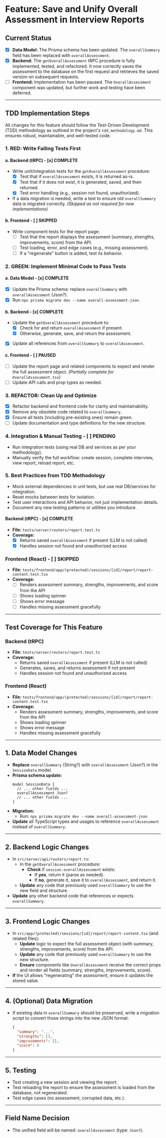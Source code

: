 # Feature: Save and Unify Overall Assessment in Interview Reports

## Current Status

- [x] **Data Model:** The Prisma schema has been updated. The `overallSummary` field has been replaced with `overallAssessment`.
- [x] **Backend:** The `getOverallAssessment` tRPC procedure is fully implemented, tested, and refactored. It now correctly saves the assessment to the database on the first request and retrieves the saved version on subsequent requests.
- [ ] **Frontend:** Implementation has been paused. The `OverallAssessment` component was updated, but further work and testing have been deferred.

---

## TDD Implementation Steps

All changes for this feature should follow the Test-Driven Development (TDD) methodology as outlined in the project's `tdd_methodology.md`. This ensures robust, maintainable, and well-tested code.

### 1. RED: Write Failing Tests First

#### a. Backend (tRPC) - [x] COMPLETE
- Write unit/integration tests for the `getOverallAssessment` procedure:
  - [x] Test that if `overallAssessment` exists, it is returned as-is.
  - [x] Test that if it does not exist, it is generated, saved, and then returned.
  - [x] Test error handling (e.g., session not found, unauthorized).
- If a data migration is needed, write a test to ensure old `overallSummary` data is migrated correctly. *(Skipped as not required for new implementations)*

#### b. Frontend - [ ] SKIPPED
- Write component tests for the report page:
  - [ ] Test that the report displays the assessment (summary, strengths, improvements, score) from the API.
  - [ ] Test loading, error, and edge cases (e.g., missing assessment).
  - [ ] If a "regenerate" button is added, test its behavior.

### 2. GREEN: Implement Minimal Code to Pass Tests

#### a. Data Model - [x] COMPLETE
- [x] Update the Prisma schema: replace `overallSummary` with `overallAssessment` (Json?).
- [x] Run `npx prisma migrate dev --name overall-assessment-json`.

#### b. Backend - [x] COMPLETE
- Update the `getOverallAssessment` procedure to:
  - [x] Check for and return `overallAssessment` if present.
  - [x] Otherwise, generate, save, and return the assessment.
- [x] Update all references from `overallSummary` to `overallAssessment`.

#### c. Frontend - [ ] PAUSED
- [ ] Update the report page and related components to expect and render the full assessment object. *(Partially complete for `OverallAssessment.tsx`)*
- [ ] Update API calls and prop types as needed.

### 3. REFACTOR: Clean Up and Optimize

- [x] Refactor backend and frontend code for clarity and maintainability.
- [x] Remove any obsolete code related to `overallSummary`.
- [x] Ensure all tests (including pre-existing ones) remain green.
- [ ] Update documentation and type definitions for the new structure.

### 4. Integration & Manual Testing - [ ] PENDING
- Run integration tests (using real DB and services as per your methodology).
- Manually verify the full workflow: create session, complete interview, view report, reload report, etc.

### 5. Best Practices from TDD Methodology
- Mock external dependencies in unit tests, but use real DB/services for integration.
- Reset mocks between tests for isolation.
- Test user interactions and API behavior, not just implementation details.
- Document any new testing patterns or utilities you introduce.

#### Backend (tRPC) - [x] COMPLETE
- **File:** `tests/server/routers/report.test.ts`
- **Coverage:**
  - [x] Returns saved `overallAssessment` if present (LLM is not called)
  - [x] Handles session not found and unauthorized access

### Frontend (React) - [ ] SKIPPED
- **File:** `tests/frontend/app/(protected)/sessions/[id]/report/report-content.test.tsx`
- **Coverage:**
  - [ ] Renders assessment summary, strengths, improvements, and score from the API
  - [ ] Shows loading spinner
  - [ ] Shows error message
  - [ ] Handles missing assessment gracefully

---

## Test Coverage for This Feature

### Backend (tRPC)
- **File:** `tests/server/routers/report.test.ts`
- **Coverage:**
  - Returns saved `overallAssessment` if present (LLM is not called)
  - Generates, saves, and returns assessment if not present
  - Handles session not found and unauthorized access

### Frontend (React)
- **File:** `tests/frontend/app/(protected)/sessions/[id]/report/report-content.test.tsx`
- **Coverage:**
  - Renders assessment summary, strengths, improvements, and score from the API
  - Shows loading spinner
  - Shows error message
  - Handles missing assessment gracefully

---

## 1. Data Model Changes

- **Replace** `overallSummary` (String?) with `overallAssessment` (Json?) in the `SessionData` model.
- **Prisma schema update:**
  ```prisma
  model SessionData {
    // ... other fields ...
    overallAssessment Json?
    // ... other fields ...
  }
  ```
- **Migration:**
  - Run: `npx prisma migrate dev --name overall-assessment-json`
- **Update** all TypeScript types and usages to reference `overallAssessment` instead of `overallSummary`.

---

## 2. Backend Logic Changes

- In `src/server/api/routers/report.ts`:
  - In the `getOverallAssessment` procedure:
    - **Check** if `session.overallAssessment` exists:
      - If **yes**, return it (parse as needed).
      - If **no**, generate it, save it to `overallAssessment`, and return it.
  - **Update** any code that previously used `overallSummary` to use the new field and structure.
- **Update** any other backend code that references or expects `overallSummary`.

---

## 3. Frontend Logic Changes

- In `src/app/(protected)/sessions/[id]/report/report-content.tsx` (and related files):
  - **Update** logic to expect the full assessment object (with summary, strengths, improvements, score) from the API.
  - **Update** any code that previously used `overallSummary` to use the new structure.
  - **Ensure** components like `OverallAssessment` receive the correct props and render all fields (summary, strengths, improvements, score).
- **If** the UI allows "regenerating" the assessment, ensure it updates the stored value.

---

## 4. (Optional) Data Migration

- If existing data in `overallSummary` should be preserved, write a migration script to convert those strings into the new JSON format:
  ```json
  {
    "summary": "...",
    "strengths": [],
    "improvements": [],
    "score": 0
  }
  ```

---

## 5. Testing

- Test creating a new session and viewing the report.
- Test reloading the report to ensure the assessment is loaded from the database, not regenerated.
- Test edge cases (no assessment, corrupted data, etc.).

---

## Field Name Decision
- The unified field will be named: `overallAssessment` (type: `Json?`). 